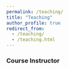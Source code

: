 ```yaml
---
permalink: /teaching/
title: "Teaching"
author_profile: true
redirect_from: 
  - /teaching/
  - /teaching.html
---
```



### Course Instructor

